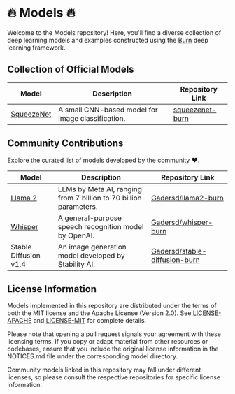 # 🔥 Models 🔥

Welcome to the Models repository! Here, you'll find a diverse collection of deep learning models and
examples constructed using the [Burn](https://github.com/burn-rs/burn) deep learning framework.

## Collection of Official Models

| Model                                          | Description                                       | Repository Link                              |
| ---------------------------------------------- | ------------------------------------------------- | -------------------------------------------- |
| [SqueezeNet](https://arxiv.org/abs/1602.07360) | A small CNN-based model for image classification. | [squeezenet-burn](squeezenet-burn/README.md) |

## Community Contributions

Explore the curated list of models developed by the community ♥.

| Model                                       | Description                                                       | Repository Link                                                                   |
| ------------------------------------------- | ----------------------------------------------------------------- | --------------------------------------------------------------------------------- |
| [Llama 2](https://arxiv.org/abs/2307.09288) | LLMs by Meta AI, ranging from 7 billion to 70 billion parameters. | [Gadersd/llama2-burn](https://github.com/Gadersd/llama2-burn)                     |
| [Whisper](https://arxiv.org/abs/2212.04356) | A general-purpose speech recognition model by OpenAI.             | [Gadersd/whisper-burn](https://github.com/Gadersd/whisper-burn)                   |
| Stable Diffusion v1.4                       | An image generation model developed by Stability AI.              | [Gadersd/stable-diffusion-burn](https://github.com/Gadersd/stable-diffusion-burn) |

## License Information

Models implemented in this repository are distributed under the terms of both the MIT license and
the Apache License (Version 2.0). See [LICENSE-APACHE](./LICENSE-APACHE) and
[LICENSE-MIT](./LICENSE-MIT) for complete details.

Please note that opening a pull request signals your agreement with these licensing terms. If you
copy or adapt material from other resources or codebases, ensure that you include the original
license information in the NOTICES.md file under the corresponding model directory.

Community models linked in this repository may fall under different licenses, so please consult the
respective repositories for specific license information.
